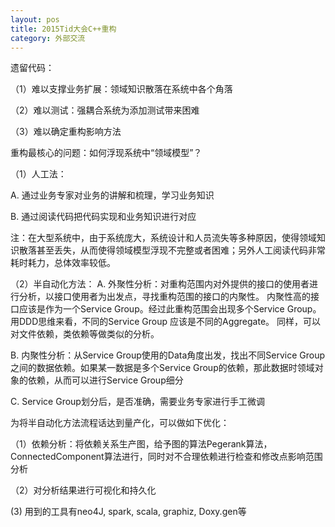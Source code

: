 ```yaml
---
layout: pos
title: 2015Tid大会C++重构
category: 外部交流
---
```

遗留代码：

（1）难以支撑业务扩展：领域知识散落在系统中各个角落

（2）难以测试：强耦合系统为添加测试带来困难

（3）难以确定重构影响方法

重构最核心的问题：如何浮现系统中“领域模型”？

（1）人工法：

A. 通过业务专家对业务的讲解和梳理，学习业务知识

B. 通过阅读代码把代码实现和业务知识进行对应

注：在大型系统中，由于系统庞大，系统设计和人员流失等多种原因，使得领域知识散落甚至丢失，从而使得领域模型浮现不完整或者困难；另外人工阅读代码非常耗时耗力，总体效率较低。

（2）半自动化方法：
A. 外聚性分析：对重构范围内对外提供的接口的使用者进行分析，以接口使用者为出发点，寻找重构范围的接口的内聚性。
内聚性高的接口应该是作为一个Service Group。经过此重构范围会出现多个Service Group。用DDD思维来看，不同的Service Group 应该是不同的Aggregate。
同样，可以对文件依赖，类依赖等做类似的分析。

B. 内聚性分析：从Service Group使用的Data角度出发，找出不同Service Group之间的数据依赖。如果某一数据是多个Service Group的依赖，那此数据时领域对象的依赖，从而可以进行Service Group细分

C. Service Group划分后，是否准确，需要业务专家进行手工微调

为将半自动化方法流程话达到量产化，可以做如下优化：

（1）依赖分析：将依赖关系生产图，给予图的算法Pegerank算法，ConnectedComponent算法进行，同时对不合理依赖进行检查和修改点影响范围分析

（2）对分析结果进行可视化和持久化

(3) 用到的工具有neo4J, spark, scala, graphiz, Doxy.gen等
